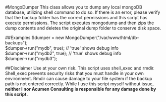 #MongoDumper
This class allows you to dump any local mongoDB database, utilizing shell command to do so. If there is an error, please verify that the backup folder has the correct permissions and this script has execute permissions. The script executes mongodump and then zips the dump contents and deletes the original dump folder to conserve disk space.

##Examples
$dumper = new MongoDumper("/var/www/html/db-backups");  
$dumper->run("mydb", true); // 'true' shows debug info  
$dumper->run("mydb2", true); // 'true' shows debug info  
$dumper->run("mydb3");

##Disclaimer
Use at your own risk. This script uses shell_exec and rmdir. Shell_exec prevents security risks that you must handle in your own environment. Rmdir can cause damage to your file system if the backup path is not entered correctly. While I use this script myself without issue, **neither I nor Acumen Consulting is responsible for any damage done by this script.**